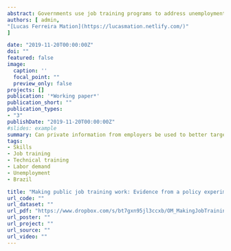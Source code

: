 ```yaml
---
abstract: Governments use job training programs to address unemployment and to improve the match between skill supply and skill demand. Targeting such programs with input from local employers has long been hypothesized as a way to improve their effectiveness. We test this hypothesis using a unique situation in Brazil in which two national skill training programs ran in parallel, with one taking local employer input in choosing course offerings while the other retained a traditional, government-led structure. The employer-informed program nearly doubled the short-term effect on trainees' employment and earnings relative to the traditional program. The differential effectiveness of the employer-informed program is not attributable to differences in course or student composition across programs. Our findings provide evidence that limited, structured input from the private sector can improve the alignment between skills trained and skill demand to increase the employment and earnings of the underemployed. <br> <a href="http://legis.senado.leg.br/comissoes/reuniao?reuniao=6658&codcol=47">Brazilian Senate Testimony (PR)</a> | <a href="http://economia.estadao.com.br/blogs/fernando-dantas/o-pronatec-e-a-eficiencia/">Estadão (PR)</a>
authors: [ admin,
"[Lucas Ferreira Mation](https://lucasmation.netlify.com/)"
]

date: "2019-11-20T00:00:00Z"
doi: ""
featured: false
image:
  caption: ''
  focal_point: ""
  preview_only: false
projects: []
publication: '*Working paper*'
publication_short: ""
publication_types:
- "3"
publishDate: "2019-11-20T00:00:00Z"
#slides: example
summary: Can private information from employers be used to better target job training programs?
tags:
- Skills
- Job training
- Technical training
- Labor demand
- Unemployment
- Brazil

title: "Making public job training work: Evidence from a policy experiment on decentralized targeting using firm input"
url_code: ""
url_dataset: ""
url_pdf: "https://www.dropbox.com/s/bt7gxn95jl3ccxb/OM_MakingJobTrainingWork.pdf?dl=0"
url_poster: ""
url_project: ""
url_source: ""
url_video: ""
---
```

